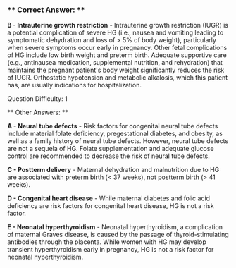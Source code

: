 ### ** Correct Answer: **

**B - Intrauterine growth restriction** - Intrauterine growth restriction (IUGR) is a potential complication of severe HG (i.e., nausea and vomiting leading to symptomatic dehydration and loss of > 5% of body weight), particularly when severe symptoms occur early in pregnancy. Other fetal complications of HG include low birth weight and preterm birth. Adequate supportive care (e.g., antinausea medication, supplemental nutrition, and rehydration) that maintains the pregnant patient's body weight significantly reduces the risk of IUGR. Orthostatic hypotension and metabolic alkalosis, which this patient has, are usually indications for hospitalization.

Question Difficulty: 1

** Other Answers: **

**A - Neural tube defects** - Risk factors for congenital neural tube defects include material folate deficiency, pregestational diabetes, and obesity, as well as a family history of neural tube defects. However, neural tube defects are not a sequela of HG. Folate supplementation and adequate glucose control are recommended to decrease the risk of neural tube defects.

**C - Postterm delivery** - Maternal dehydration and malnutrition due to HG are associated with preterm birth (< 37 weeks), not postterm birth (> 41 weeks).

**D - Congenital heart disease** - While maternal diabetes and folic acid deficiency are risk factors for congenital heart disease, HG is not a risk factor.

**E - Neonatal hyperthyroidism** - Neonatal hyperthyroidism, a complication of maternal Graves disease, is caused by the passage of thyroid-stimulating antibodies through the placenta. While women with HG may develop transient hyperthyroidism early in pregnancy, HG is not a risk factor for neonatal hyperthyroidism.

